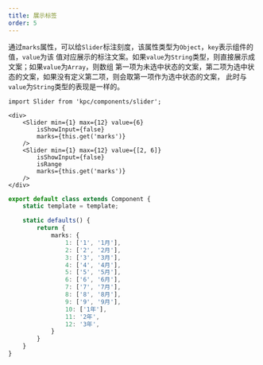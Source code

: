 ```yaml
---
title: 展示标签
order: 5
---
```


通过`marks`属性，可以给`Slider`标注刻度，该属性类型为`Object`，`key`表示组件的值，`value`为该
值对应展示的标注文案。如果`value`为`String`类型，则直接展示成文案；如果`value`为`Array`，则数组
第一项为未选中状态的文案，第二项为选中状态的文案，如果没有定义第二项，则会取第一项作为选中状态的文案，
此时与`value`为`String`类型的表现是一样的。

```vdt
import Slider from 'kpc/components/slider';

<div>
    <Slider min={1} max={12} value={6} 
        isShowInput={false}
        marks={this.get('marks')}
    />
    <Slider min={1} max={12} value={[2, 6]} 
        isShowInput={false}
        isRange
        marks={this.get('marks')}
    />
</div>
```

```ts
export default class extends Component {
    static template = template;

    static defaults() {
        return {
            marks: {
                1: ['1', '1月'],
                2: ['2', '2月'],
                3: ['3', '3月'],
                4: ['4', '4月'],
                5: ['5', '5月'],
                6: ['6', '6月'],
                7: ['7', '7月'],
                8: ['8', '8月'],
                9: ['9', '9月'],
                10: ['1年'],
                11: '2年',
                12: '3年',
            }
        }
    }
}
```
